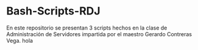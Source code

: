 # Bash-Scripts-RDJ
En este repositorio se presentan 3 scripts hechos en la clase de Administración de Servidores impartida por el maestro Gerardo Contreras Vega.
	hola
